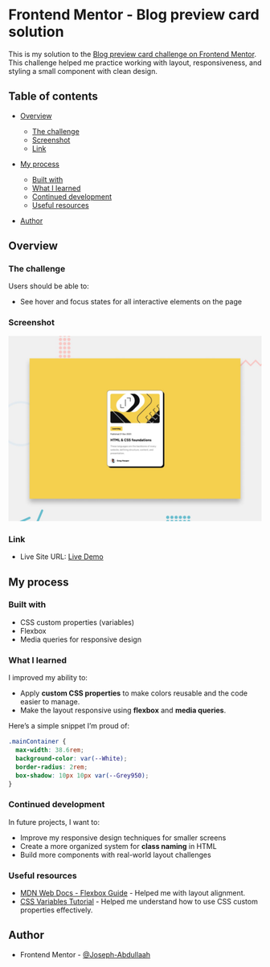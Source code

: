 # Frontend Mentor - Blog preview card solution

This is my solution to the [Blog preview card challenge on Frontend Mentor](https://www.frontendmentor.io/challenges/blog-preview-card-ckPaj01IcS). This challenge helped me practice working with layout, responsiveness, and styling a small component with clean design.

## Table of contents

* [Overview](#overview)

  * [The challenge](#the-challenge)
  * [Screenshot](#screenshot)
  * [Link](#links)
* [My process](#my-process)

  * [Built with](#built-with)
  * [What I learned](#what-i-learned)
  * [Continued development](#continued-development)
  * [Useful resources](#useful-resources)
* [Author](#author)

## Overview

### The challenge

Users should be able to:

* See hover and focus states for all interactive elements on the page

### Screenshot

![Blog Preview Card Screenshot](./preview.jpg)

### Link


* Live Site URL: [Live Demo](https://joseph-abdullaah.github.io/blog-preview-card-component/)

## My process

### Built with

* CSS custom properties (variables)
* Flexbox
* Media queries for responsive design

### What I learned

I improved my ability to:

* Apply **custom CSS properties** to make colors reusable and the code easier to manage.
* Make the layout responsive using **flexbox** and **media queries**.

Here’s a simple snippet I’m proud of:

```css
.mainContainer {
  max-width: 38.6rem;
  background-color: var(--White);
  border-radius: 2rem;
  box-shadow: 10px 10px var(--Grey950);
}
```

### Continued development

In future projects, I want to:

* Improve my responsive design techniques for smaller screens
* Create a more organized system for **class naming** in HTML
* Build more components with real-world layout challenges

### Useful resources

* [MDN Web Docs - Flexbox Guide](https://developer.mozilla.org/en-US/docs/Web/CSS/flexbox) - Helped me with layout alignment.
* [CSS Variables Tutorial](https://css-tricks.com/a-complete-guide-to-custom-properties/) - Helped me understand how to use CSS custom properties effectively.

## Author


* Frontend Mentor - [@Joseph-Abdullaah](https://www.frontendmentor.io/profile/Joseph-Abdullaah)
